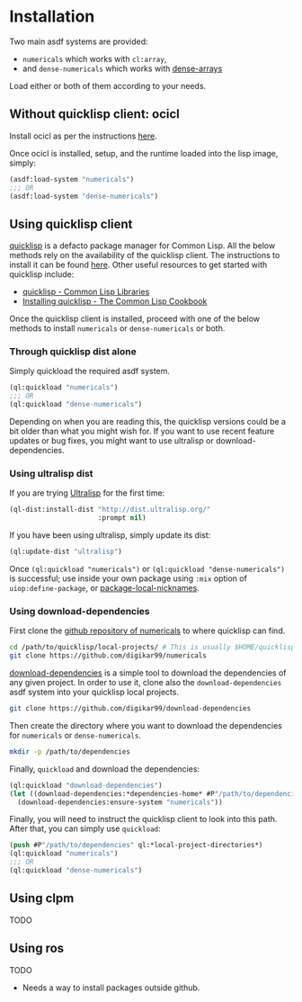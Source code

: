# Installation

Two main asdf systems are provided:

- `numericals` which works with `cl:array`,
- and `dense-numericals` which works with [dense-arrays](https://github.com/digikar99/dense-arrays)

Load either or both of them according to your needs.

## Without quicklisp client: ocicl

Install ocicl as per the instructions [here](https://github.com/ocicl/ocicl).

Once ocicl is installed, setup, and the runtime loaded into the lisp image, simply:

```lisp
(asdf:load-system "numericals")
;;; OR
(asdf:load-system "dense-numericals")
```

## Using quicklisp client

[quicklisp](https://www.quicklisp.org/beta/) is a defacto package manager for Common Lisp. All the below methods rely on the availability of the quicklisp client. The instructions to install it can be found [here](https://www.quicklisp.org/beta/#installation). Other useful resources to get started with quicklisp include:

- [quicklisp - Common Lisp Libraries](https://common-lisp-libraries.readthedocs.io/quicklisp/#getting-started)
- [Installing quicklisp - The Common Lisp Cookbook](https://lispcookbook.github.io/cl-cookbook/getting-started.html#install-quicklisp)

Once the quicklisp client is installed, proceed with one of the below methods to install `numericals` or `dense-numericals` or both.

### Through quicklisp dist alone

Simply quickload the required asdf system. 

```lisp
(ql:quickload "numericals")
;;; OR
(ql:quickload "dense-numericals")
```

Depending on when you are reading this, the quicklisp versions could be a bit older than what you might wish for. If you want to use recent feature updates or bug fixes, you might want to use ultralisp or download-dependencies.

### Using ultralisp dist

If you are trying [Ultralisp](https://ultralisp.org/) for the first time:

```lisp
(ql-dist:install-dist "http://dist.ultralisp.org/"
                      :prompt nil)
```

If you have been using ultralisp, simply update its dist:

```lisp
(ql:update-dist "ultralisp")
```

Once `(ql:quickload "numericals")` or `(ql:quickload "dense-numericals")` is successful; use inside your own package using `:mix` option of `uiop:define-package`, or [package-local-nicknames](https://common-lisp-libraries.readthedocs.io/#libraries).

### Using download-dependencies

First clone the [github repository of numericals](https://github.com/digikar99/numericals) to where quicklisp can find.

```sh
cd /path/to/quicklisp/local-projects/ # This is usually $HOME/quicklisp/local-projects
git clone https://github.com/digikar99/numericals
```

[download-dependencies](https://github.com/digikar99/download-dependencies) is a simple tool to download the dependencies of any given project. In order to use it, clone also the `download-dependencies` asdf system into your quicklisp local projects.

```sh
git clone https://github.com/digikar99/download-dependencies
```

Then create the directory where you want to download the dependencies for `numericals` or `dense-numericals`.

```sh
mkdir -p /path/to/dependencies
```

Finally, `quickload` and download the dependencies:

```lisp
(ql:quickload "download-dependencies")
(let ((download-dependencies:*dependencies-home* #P"/path/to/dependencies/"))
  (download-dependencies:ensure-system "numericals"))
```

Finally, you will need to instruct the quicklisp client to look into this path. After that, you can simply use `quickload`:

```lisp
(push #P"/path/to/dependencies" ql:*local-project-directories*)
(ql:quickload "numericals")
;;; OR
(ql:quickload "dense-numericals")
```

## Using clpm

TODO

## Using ros

TODO

- Needs a way to install packages outside github.
